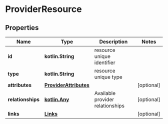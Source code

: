 
# ProviderResource

## Properties
Name | Type | Description | Notes
------------ | ------------- | ------------- | -------------
**id** | **kotlin.String** | resource unique identifier | 
**type** | **kotlin.String** | resource unique type | 
**attributes** | [**ProviderAttributes**](ProviderAttributes.md) |  |  [optional]
**relationships** | [**kotlin.Any**](.md) | Available provider relationships |  [optional]
**links** | [**Links**](Links.md) |  |  [optional]



